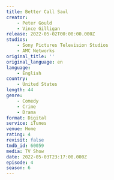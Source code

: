 ```yaml
---
title: Better Call Saul
creator:
    - Peter Gould
    - Vince Gilligan
release: 2022-05-02T00:00:00.000Z
studios:
    - Sony Pictures Television Studios
    - AMC Networks
original_title: ''
original_language: en
language:
    - English
country:
    - United States
length: 44
genre:
    - Comedy
    - Crime
    - Drama
format: Digital
service: iTunes
venue: Home
rating: 4
revisit: false
tmdb_id: 60059
media: TV Show
date: 2022-05-03T23:17:00.000Z
episode: 4
season: 6
---
```

